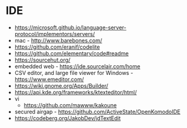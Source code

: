 # IDE

 * https://microsoft.github.io/language-server-protocol/implementors/servers/
 * mac - http://www.barebones.com/
 * https://github.com/eranif/codelite
 * https://github.com/elementary/code#readme
 * https://sourcehut.org/
 * embedded web - https://ide.sourcelair.com/home
 * CSV editor, and large file viewer for Windows - https://www.emeditor.com/
 * https://wiki.gnome.org/Apps/Builder/
 * https://api.kde.org/frameworks/ktexteditor/html/
 * vi
	* https://github.com/mawww/kakoune
 * secured airgap - https://github.com/ActiveState/OpenKomodoIDE
 * https://codeberg.org/JakobDev/jdTextEdit